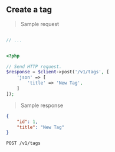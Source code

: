 ## Create a tag

> Sample request

```java

```

```c
// ...
```

```csharp

```

```php
<?php

// Send HTTP request.
$response = $client->post('/v1/tags', [
    'json' => [
        'title' => 'New Tag',
    ]
]);
```

> Sample response

```json
{
    "id": 1,
    "title": "New Tag"
}
```

`POST /v1/tags`
